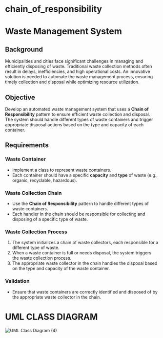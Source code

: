 # chain_of_responsibility

# Waste Management System

## Background
Municipalities and cities face significant challenges in managing and efficiently disposing of waste. Traditional waste collection methods often result in delays, inefficiencies, and high operational costs. An innovative solution is needed to automate the waste management process, ensuring timely collection and disposal while optimizing resource utilization.

## Objective
Develop an automated waste management system that uses a **Chain of Responsibility** pattern to ensure efficient waste collection and disposal. The system should handle different types of waste containers and trigger appropriate disposal actions based on the type and capacity of each container.

## Requirements

### Waste Container
- Implement a class to represent waste containers.
- Each container should have a specific **capacity** and **type** of waste (e.g., organic, recyclable, hazardous).

### Waste Collection Chain
- Use the **Chain of Responsibility** pattern to handle different types of waste containers.
- Each handler in the chain should be responsible for collecting and disposing of a specific type of waste.

### Waste Collection Process
1. The system initializes a chain of waste collectors, each responsible for a different type of waste.
2. When a waste container is full or needs disposal, the system triggers the waste collection process.
3. The appropriate waste collector in the chain handles the disposal based on the type and capacity of the waste container.

### Validation
- Ensure that waste containers are correctly identified and disposed of by the appropriate waste collector in the chain.


# UML CLASS DIAGRAM
![UML Class Diagram (4)](https://github.com/user-attachments/assets/3977a364-ae6f-4280-845d-2a0e70ded64b)
